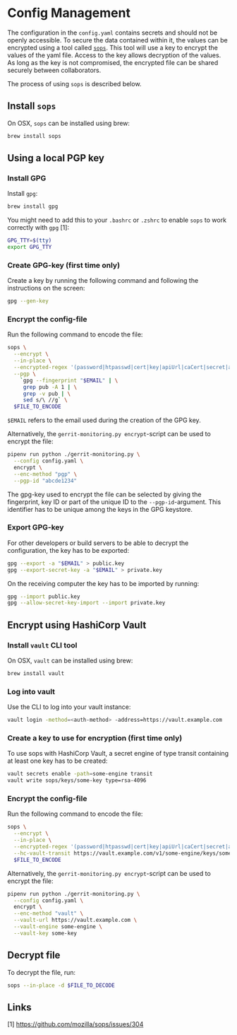 # Config Management

The configuration in the `config.yaml` contains secrets and should not be openly
accessible. To secure the data contained within it, the values can be encrypted
using a tool called [`sops`](https://github.com/mozilla/sops). This tool will use
a key to encrypt the values of the yaml file. Access to the key allows decryption of the values.
As long as the key is not compromised, the encrypted file can be shared securely between collaborators.

The process of using `sops` is described below.

## Install `sops`

On OSX, `sops` can be installed using brew:

```sh
brew install sops
```

## Using a local PGP key

### Install GPG

Install `gpg`:

```sh
brew install gpg
```

You might need to add this to your `.bashrc` or `.zshrc` to enable `sops` to work
correctly with `gpg` [1]:

```sh
GPG_TTY=$(tty)
export GPG_TTY
```

### Create GPG-key (first time only)

Create a key by running the following command and following the instructions on
the screen:

```sh
gpg --gen-key
```

### Encrypt the config-file

Run the following command to encode the file:

```sh
sops \
  --encrypt \
  --in-place \
  --encrypted-regex '(password|htpasswd|cert|key|apiUrl|caCert|secret|accessToken)$' \
  --pgp \
    `gpg --fingerprint "$EMAIL" | \
     grep pub -A 1 | \
     grep -v pub | \
     sed s/\ //g` \
  $FILE_TO_ENCODE
```

`$EMAIL` refers to the email used during the creation of the GPG key.

Alternatively, the `gerrit-monitoring.py encrypt`-script can be used to encrypt
the file:

```sh
pipenv run python ./gerrit-monitoring.py \
  --config config.yaml \
  encrypt \
  --enc-method "pgp" \
  --pgp-id "abcde1234"
```

The gpg-key used to encrypt the file can be selected by giving the fingerprint,
key ID or part of the unique ID to the `--pgp-id`-argument. This identifier has to
be unique among the keys in the GPG keystore.

### Export GPG-key

For other developers or build servers to be able to decrypt the configuration,
the key has to be exported:

```sh
gpg --export -a "$EMAIL" > public.key
gpg --export-secret-key -a "$EMAIL" > private.key
```

On the receiving computer the key has to be imported by running:

```sh
gpg --import public.key
gpg --allow-secret-key-import --import private.key
```

## Encrypt using HashiCorp Vault

### Install `vault` CLI tool

On OSX, `vault` can be installed using brew:

```sh
brew install vault
```

### Log into vault

Use the CLI to log into your vault instance:

```sh
vault login -method=<auth-method> -address=https://vault.example.com
```

### Create a key to use for encryption (first time only)

To use sops with HashiCorp Vault, a secret engine of type transit containing
at least one key has to be created:

```sh
vault secrets enable -path=some-engine transit
vault write sops/keys/some-key type=rsa-4096
```

### Encrypt the config-file

Run the following command to encode the file:

```sh
sops \
  --encrypt \
  --in-place \
  --encrypted-regex '(password|htpasswd|cert|key|apiUrl|caCert|secret|accessToken)$' \
  --hc-vault-transit https://vault.example.com/v1/some-engine/keys/some-key \
  $FILE_TO_ENCODE
```

Alternatively, the `gerrit-monitoring.py encrypt`-script can be used to encrypt
the file:

```sh
pipenv run python ./gerrit-monitoring.py \
  --config config.yaml \
  encrypt \
  --enc-method "vault" \
  --vault-url https://vault.example.com \
  --vault-engine some-engine \
  --vault-key some-key
```

## Decrypt file

To decrypt the file, run:

```sh
sops --in-place -d $FILE_TO_DECODE
```

## Links

[1] https://github.com/mozilla/sops/issues/304
